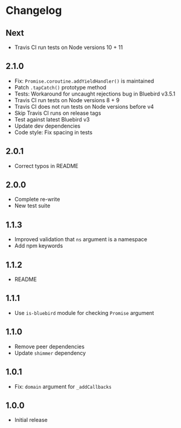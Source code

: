 # Changelog

## Next

* Travis CI run tests on Node versions 10 + 11

## 2.1.0

* Fix: `Promise.coroutine.addYieldHandler()` is maintained
* Patch `.tapCatch()` prototype method
* Tests: Workaround for uncaught rejections bug in Bluebird v3.5.1
* Travis CI run tests on Node versions 8 + 9
* Travis CI does not run tests on Node versions before v4
* Skip Travis CI runs on release tags
* Test against latest Bluebird v3
* Update dev dependencies
* Code style: Fix spacing in tests

## 2.0.1

* Correct typos in README

## 2.0.0

* Complete re-write
* New test suite

## 1.1.3

* Improved validation that `ns` argument is a namespace
* Add npm keywords

## 1.1.2

* README

## 1.1.1

* Use `is-bluebird` module for checking `Promise` argument

## 1.1.0

* Remove peer dependencies
* Update `shimmer` dependency

## 1.0.1

* Fix: `domain` argument for `_addCallbacks`

## 1.0.0

* Initial release
